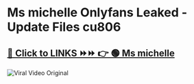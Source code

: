 
 # Ms michelle Onlyfans Leaked - Update Files cu806

## <h2><a href="https://clipsfans.com/Ms_michelle&ref=git">🔗 Click to LINKS ⏩⏩ 👉 🟢 Ms michelle </a></h2>

<a href="https://clipsfans.com/Ms_michelle&ref=git" rel="nofollow" data-target="animated-image.originalLink"><img src="https://i.ibb.co.com/xMMVF88/686577567.gif" alt="Viral Video Original" style="max-width: 100%; display: inline-block;" data-target="animated-image.originalImage"></a>

